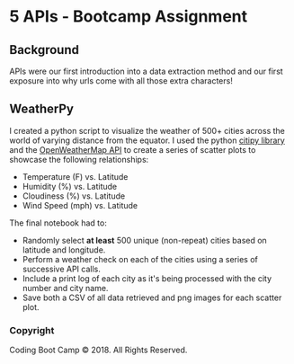 # 5 APIs - Bootcamp Assignment

## Background

APIs were our first introduction into a data extraction method and our first exposure into why urls come with all those extra characters!

## WeatherPy

I created a python script to visualize the weather of 500+ cities across the world of varying distance from the equator. I used  the python [citipy library](https://pypi.python.org/pypi/citipy) and the [OpenWeatherMap API](https://openweathermap.org/api) to create a series of scatter plots to showcase the following relationships:

* Temperature (F) vs. Latitude
* Humidity (%) vs. Latitude
* Cloudiness (%) vs. Latitude
* Wind Speed (mph) vs. Latitude

The final notebook had to:

* Randomly select **at least** 500 unique (non-repeat) cities based on latitude and longitude.
* Perform a weather check on each of the cities using a series of successive API calls.
* Include a print log of each city as it's being processed with the city number and city name.
* Save both a CSV of all data retrieved and png images for each scatter plot.

### Copyright

Coding Boot Camp © 2018. All Rights Reserved.
